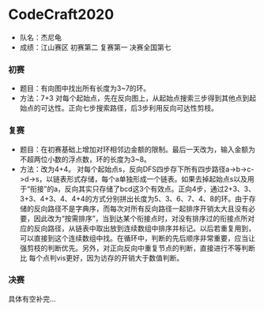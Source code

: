 # CodeCraft2020
* 队名：杰尼龟
* 成绩：江山赛区 初赛第二 复赛第一 决赛全国第七  
  
### 初赛
* 题目：有向图中找出所有长度为3~7的环。
* 方法：7+3 对每个起始点，先在反向图上，从起始点搜索三步得到其他点到起始点的可达性。正向七步搜索路径，后3步利用反向可达性剪枝。

### 复赛
* 题目：在初赛基础上增加对环相邻边金额的限制。最后一天改为，输入金额为不超两位小数的浮点数，环的长度为3~8。
* 方法：改为4+4。 对每个起始点s，反向DFS四步存下所有四步路径a->b->c->d->s，以链表形式存储，每个a单独形成一个链表。如果去掉起始点s以及用于“衔接”的a，反向其实只存储了bcd这3个有效点。正向4步，通过2+3、3、3+3、4+3、4、4+4的方式分别拼出长度为5、3、6、7、4、8的环。由于存储的反向路径不是字典序，而每次对所有反向路径一起排序开销太大且没有必要，因此改为“按需排序”，当到达某个衔接点时，对没有排序过的衔接点所对应的反向路径，从链表中取出放到连续数组中排序并标记。以后若重复用到，可以直接到这个连续数组中找。在循环中，判断的先后顺序非常重要，应当让强剪枝的判断优先。另外，对正向反向中重复节点的判断，直接进行不等判断 比 每个点判vis更好，因为访存的开销大于数值判断。

### 决赛

具体有空补完...
